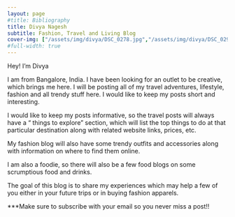 ```yaml
---
layout: page
#title: Bibliography
title: Divya Nagesh
subtitle: Fashion, Travel and Living Blog
cover-img: ["/assets/img/divya/DSC_0278.jpg","/assets/img/divya/DSC_0293.jpg","/assets/img/divya/DSC_0427.jpg"]
#full-width: true
---
```


Hey! I’m Divya

I am from Bangalore, India. I have been looking for an outlet to  be creative, which brings me here. I will be posting all of my travel adventures, lifestyle, fashion and all trendy stuff here. I would like to keep my posts short and interesting. 

I would like to keep my posts informative, so the travel posts will always have a “ things to explore” section, which will list the top things to do at that particular destination along with related website links, prices, etc.

My fashion blog will also have some trendy outfits and accessories along with information on where to find them online.

I am also a foodie, so there will also be a few food blogs on some scrumptious food and drinks.

The goal of this blog is to share my experiences which may help a few of you either in your future trips or in buying fashion apparels.

***Make sure to subscribe with your email so you never miss a post!! 
